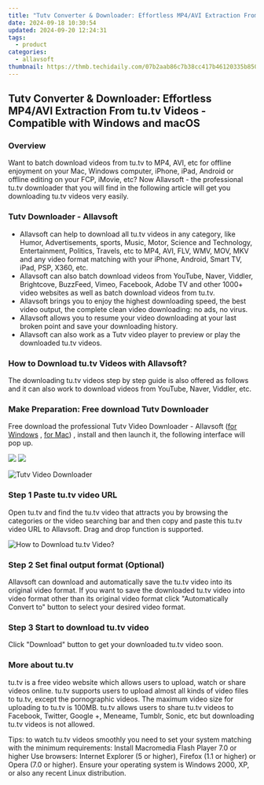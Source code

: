 ```yaml
---
title: "Tutv Converter & Downloader: Effortless MP4/AVI Extraction From tu.tv Videos - Compatible with Windows and macOS"
date: 2024-09-18 10:30:54
updated: 2024-09-20 12:24:31
tags:
  - product
categories:
  - allavsoft
thumbnail: https://thmb.techidaily.com/07b2aab86c7b38cc417b46120335b85009ee66f18ed61940d702b12e24cb4c65.jpg
---
```


## Tutv Converter & Downloader: Effortless MP4/AVI Extraction From tu.tv Videos - Compatible with Windows and macOS

### Overview

Want to batch download videos from tu.tv to MP4, AVI, etc for offline enjoyment on your Mac, Windows computer, iPhone, iPad, Android or offline editing on your FCP, iMovie, etc? Now Allavsoft - the professional tu.tv downloader that you will find in the following article will get you downloading tu.tv videos very easily.

### Tutv Downloader - Allavsoft

* Allavsoft can help to download all tu.tv videos in any category, like Humor, Advertisements, sports, Music, Motor, Science and Technology, Entertainment, Politics, Travels, etc to MP4, AVI, FLV, WMV, MOV, MKV and any video format matching with your iPhone, Android, Smart TV, iPad, PSP, X360, etc.
* Allavsoft can also batch download videos from YouTube, Naver, Viddler, Brightcove, BuzzFeed, Vimeo, Facebook, Adobe TV and other 1000+ video websites as well as batch download videos from tu.tv.
* Allavsoft brings you to enjoy the highest downloading speed, the best video output, the complete clean video downloading: no ads, no virus.
* Allavsoft allows you to resume your video downloading at your last broken point and save your downloading history.
* Allavsoft can also work as a Tutv video player to preview or play the downloaded tu.tv videos.

### How to Download tu.tv Videos with Allavsoft?

The downloading tu.tv videos step by step guide is also offered as follows and it can also work to download videos from YouTube, Naver, Viddler, etc.

### Make Preparation: Free download Tutv Downloader

Free download the professional Tutv Video Downloader - Allavsoft ([for Windows](https://tools.techidaily.com/allavsoft/products/) , [for Mac](https://tools.techidaily.com/allavsoft/products/)) , install and then launch it, the following interface will pop up.

[![](https://www.allavsoft.com/how-to/../images/how-to/free-download-win.jpg)](https://tools.techidaily.com/allavsoft/products/) [![](https://www.allavsoft.com/how-to/../images/how-to/free-download-mac.jpg)](https://tools.techidaily.com/allavsoft/products/)

![Tutv Video Downloader](https://www.allavsoft.com/how-to/../images/allavsoft/screen-shot-600.jpg)

### Step 1 Paste tu.tv video URL

Open tu.tv and find the tu.tv video that attracts you by browsing the categories or the video searching bar and then copy and paste this tu.tv video URL to Allavsoft. Drag and drop function is supported.

![How to Download tu.tv Video?](https://www.allavsoft.com/how-to/../images/how-to/download-rtmp-video/download-rtmp-video.jpg)

### Step 2 Set final output format (Optional)

Allavsoft can download and automatically save the tu.tv video into its original video format. If you want to save the downloaded tu.tv video into video format other than its original video format click "Automatically Convert to" button to select your desired video format.

### Step 3 Start to download tu.tv video

Click "Download" button to get your downloaded tu.tv video soon.

### More about tu.tv

tu.tv is a free video website which allows users to upload, watch or share videos online. tu.tv supports users to upload almost all kinds of video files to tu.tv, except the pornographic videos. The maximum video size for uploading to tu.tv is 100MB. tu.tv allows users to share tu.tv videos to Facebook, Twitter, Google +, Meneame, Tumblr, Sonic, etc but downloading tu.tv videos is not allowed.

Tips: to watch tu.tv videos smoothly you need to set your system matching with the minimum requirements: Install Macromedia Flash Player 7.0 or higher Use browsers: Internet Explorer (5 or higher), Firefox (1.1 or higher) or Opera (7.0 or higher). Ensure your operating system is Windows 2000, XP, or also any recent Linux distribution.

<ins class="adsbygoogle"
     style="display:block"
     data-ad-format="autorelaxed"
     data-ad-client="ca-pub-7571918770474297"
     data-ad-slot="1223367746"></ins>



<ins class="adsbygoogle"
     style="display:block"
     data-ad-client="ca-pub-7571918770474297"
     data-ad-slot="8358498916"
     data-ad-format="auto"
     data-full-width-responsive="true"></ins>

